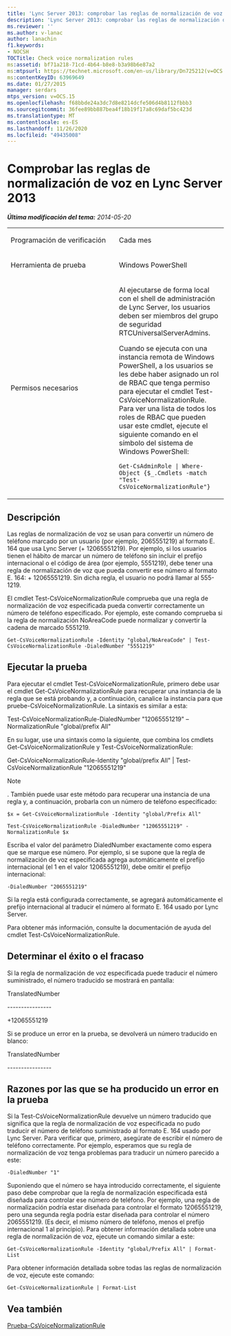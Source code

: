 ```yaml
---
title: 'Lync Server 2013: comprobar las reglas de normalización de voz'
description: 'Lync Server 2013: comprobar las reglas de normalización de voz.'
ms.reviewer: ''
ms.author: v-lanac
author: lanachin
f1.keywords:
- NOCSH
TOCTitle: Check voice normalization rules
ms:assetid: bf71a218-71cd-4b64-b8e8-b3a98b6e87a2
ms:mtpsurl: https://technet.microsoft.com/en-us/library/Dn725212(v=OCS.15)
ms:contentKeyID: 63969649
ms.date: 01/27/2015
manager: serdars
mtps_version: v=OCS.15
ms.openlocfilehash: f68bbde24a3dc7d8e8214dcfe506d4b8112fbbb3
ms.sourcegitcommit: 36fee89bb887bea4f18b19f17a8c69daf5bc423d
ms.translationtype: MT
ms.contentlocale: es-ES
ms.lasthandoff: 11/26/2020
ms.locfileid: "49435008"
---
```

# <a name="check-voice-normalization-rules-in-lync-server-2013"></a>Comprobar las reglas de normalización de voz en Lync Server 2013

<div data-xmlns="http://www.w3.org/1999/xhtml">

<div class="topic" data-xmlns="http://www.w3.org/1999/xhtml" data-msxsl="urn:schemas-microsoft-com:xslt" data-cs="https://msdn.microsoft.com/">

<div data-asp="https://msdn2.microsoft.com/asp">



</div>

<div id="mainSection">

<div id="mainBody">

<span> </span>

_**Última modificación del tema:** 2014-05-20_


<table>
<colgroup>
<col style="width: 50%" />
<col style="width: 50%" />
</colgroup>
<tbody>
<tr class="odd">
<td><p>Programación de verificación</p></td>
<td><p>Cada mes</p></td>
</tr>
<tr class="even">
<td><p>Herramienta de prueba</p></td>
<td><p>Windows PowerShell</p></td>
</tr>
<tr class="odd">
<td><p>Permisos necesarios</p></td>
<td><p>Al ejecutarse de forma local con el shell de administración de Lync Server, los usuarios deben ser miembros del grupo de seguridad RTCUniversalServerAdmins.</p>
<p>Cuando se ejecuta con una instancia remota de Windows PowerShell, a los usuarios se les debe haber asignado un rol de RBAC que tenga permiso para ejecutar el cmdlet Test-CsVoiceNormalizationRule. Para ver una lista de todos los roles de RBAC que pueden usar este cmdlet, ejecute el siguiente comando en el símbolo del sistema de Windows PowerShell:</p>
<p><code>Get-CsAdminRole | Where-Object {$_.Cmdlets -match &quot;Test-CsVoiceNormalizationRule&quot;}</code></p></td>
</tr>
</tbody>
</table>


<div>

## <a name="description"></a>Descripción

Las reglas de normalización de voz se usan para convertir un número de teléfono marcado por un usuario (por ejemplo, 2065551219) al formato E. 164 que usa Lync Server (+ 12065551219). Por ejemplo, si los usuarios tienen el hábito de marcar un número de teléfono sin incluir el prefijo internacional o el código de área (por ejemplo, 5551219), debe tener una regla de normalización de voz que pueda convertir ese número al formato E. 164: + 12065551219. Sin dicha regla, el usuario no podrá llamar al 555-1219.

El cmdlet Test-CsVoiceNormalizationRule comprueba que una regla de normalización de voz especificada pueda convertir correctamente un número de teléfono especificado. Por ejemplo, este comando comprueba si la regla de normalización NoAreaCode puede normalizar y convertir la cadena de marcado 5551219.

`Get-CsVoiceNormalizationRule -Identity "global/NoAreaCode" | Test-CsVoiceNormalizationRule -DialedNumber "5551219"`

</div>

<div>

## <a name="running-the-test"></a>Ejecutar la prueba

Para ejecutar el cmdlet Test-CsVoiceNormalizationRule, primero debe usar el cmdlet Get-CsVoiceNormalizationRule para recuperar una instancia de la regla que se está probando y, a continuación, canalice la instancia para que pruebe-CsVoiceNormalizationRule. La sintaxis es similar a esta:

Test-CsVoiceNormalizationRule-DialedNumber "12065551219" – NormalizationRule "global/prefix All"

En su lugar, use una sintaxis como la siguiente, que combina los cmdlets Get-CsVoiceNormalizationRule y Test-CsVoiceNormalizationRule:

Get-CsVoiceNormalizationRule-Identity "global/prefix All" | Test-CsVoiceNormalizationRule "12065551219"

<div>


> [!NOTE]  
> . También puede usar este método para recuperar una instancia de una regla y, a continuación, probarla con un número de teléfono especificado:



</div>

`$x = Get-CsVoiceNormalizationRule -Identity "global/Prefix All"`

`Test-CsVoiceNormalizationRule -DialedNumber "12065551219" -NormalizationRule $x`

Escriba el valor del parámetro DialedNumber exactamente como espera que se marque ese número. Por ejemplo, si se supone que la regla de normalización de voz especificada agrega automáticamente el prefijo internacional (el 1 en el valor 12065551219), debe omitir el prefijo internacional:

`-DialedNumber "2065551219"`

Si la regla está configurada correctamente, se agregará automáticamente el prefijo internacional al traducir el número al formato E. 164 usado por Lync Server.

Para obtener más información, consulte la documentación de ayuda del cmdlet Test-CsVoiceNormalizationRule.

</div>

<div>

## <a name="determining-success-or-failure"></a>Determinar el éxito o el fracaso

Si la regla de normalización de voz especificada puede traducir el número suministrado, el número traducido se mostrará en pantalla:

TranslatedNumber

\----------------

\+12065551219

Si se produce un error en la prueba, se devolverá un número traducido en blanco:

TranslatedNumber

\----------------

</div>

<div>

## <a name="reasons-why-the-test-might-have-failed"></a>Razones por las que se ha producido un error en la prueba

Si la Test-CsVoiceNormalizationRule devuelve un número traducido que significa que la regla de normalización de voz especificada no pudo traducir el número de teléfono suministrado al formato E. 164 usado por Lync Server. Para verificar que, primero, asegúrate de escribir el número de teléfono correctamente. Por ejemplo, esperamos que su regla de normalización de voz tenga problemas para traducir un número parecido a este:

`-DialedNumber "1"`

Suponiendo que el número se haya introducido correctamente, el siguiente paso debe comprobar que la regla de normalización especificada está diseñada para controlar ese número de teléfono. Por ejemplo, una regla de normalización podría estar diseñada para controlar el formato 12065551219, pero una segunda regla podría estar diseñada para controlar el número 2065551219. (Es decir, el mismo número de teléfono, menos el prefijo internacional 1 al principio). Para obtener información detallada sobre una regla de normalización de voz, ejecute un comando similar a este:

`Get-CsVoiceNormalizationRule -Identity "global/Prefix All" | Format-List`

Para obtener información detallada sobre todas las reglas de normalización de voz, ejecute este comando:

`Get-CsVoiceNormalizationRule | Format-List`

</div>

<div>

## <a name="see-also"></a>Vea también


[Prueba-CsVoiceNormalizationRule](https://docs.microsoft.com/powershell/module/skype/Test-CsVoiceNormalizationRule)  
  

</div>

</div>

<span> </span>

</div>

</div>

</div>

